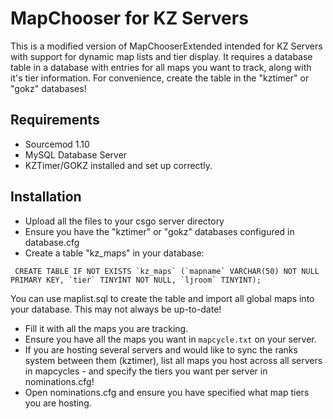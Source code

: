 # MapChooser for KZ Servers

This is a modified version of MapChooserExtended intended for KZ Servers with support for dynamic map lists and tier display.
It requires a database table in a database with entries for all maps you want to track, along with it's tier information. For convenience, create the table in the "kztimer" or "gokz" databases!

## Requirements

* Sourcemod 1.10
* MySQL Database Server
* KZTimer/GOKZ installed and set up correctly.

## Installation

* Upload all the files to your csgo server directory
* Ensure you have the "kztimer" or "gokz" databases configured in database.cfg
* Create a table "kz_maps" in your database:
```
 CREATE TABLE IF NOT EXISTS `kz_maps` (`mapname` VARCHAR(50) NOT NULL PRIMARY KEY, `tier` TINYINT NOT NULL, `ljroom` TINYINT);
 ```
 You can use maplist.sql to create the table and import all global maps into your database. This may not always be up-to-date!
 
* Fill it with all the maps you are tracking.
* Ensure you have all the maps you want in `mapcycle.txt` on your server. 
* If you are hosting several servers and would like to sync the ranks system between them (kztimer), list all maps you host across all servers in mapcycles - and specify the tiers you want per server in nominations.cfg!
* Open nominations.cfg and ensure you have specified what map tiers you are hosting.
